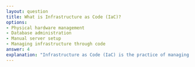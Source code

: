 ```yaml
---
layout: question
title: What is Infrastructure as Code (IaC)?
options:
- Physical hardware management
- Database administration
- Manual server setup
- Managing infrastructure through code
answer: 4
explanation: "Infrastructure as Code (IaC) is the practice of managing and provisioning computing infrastructure through machine-readable definition files."
---
```


